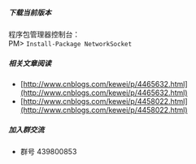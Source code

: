 ##### 下载当前版本
程序包管理器控制台：
<br>PM> `Install-Package NetworkSocket`

##### 相关文章阅读
* [http://www.cnblogs.com/kewei/p/4465632.html](http://www.cnblogs.com/kewei/p/4465632.html)
* [http://www.cnblogs.com/kewei/p/4458022.html](http://www.cnblogs.com/kewei/p/4458022.html)

##### 加入群交流
* 群号 439800853
